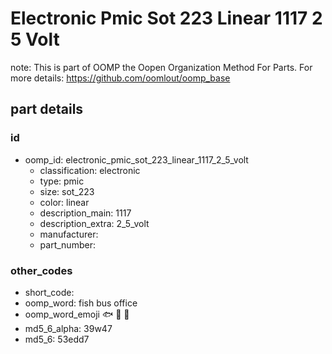 # Electronic Pmic Sot 223 Linear 1117 2 5 Volt  

note: This is part of OOMP the Oopen Organization Method For Parts. For more details: https://github.com/oomlout/oomp_base

##  part details





### id
* oomp_id: electronic_pmic_sot_223_linear_1117_2_5_volt
  * classification: electronic
  * type: pmic
  * size: sot_223
  * color: linear
  * description_main: 1117
  * description_extra: 2_5_volt
  * manufacturer: 
  * part_number: 

### other_codes
* short_code: 
* oomp_word: fish bus office
* oomp_word_emoji :fish: :bus: :office:
* md5_6_alpha: 39w47
* md5_6: 53edd7